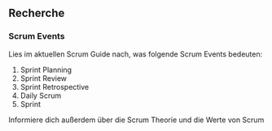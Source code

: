 ## Recherche
### Scrum Events
Lies im aktuellen Scrum Guide nach, was folgende Scrum Events bedeuten:
1. Sprint Planning
2. Sprint Review
3. Sprint Retrospective
4. Daily Scrum
5. Sprint

Informiere dich außerdem über die Scrum Theorie und die Werte von Scrum